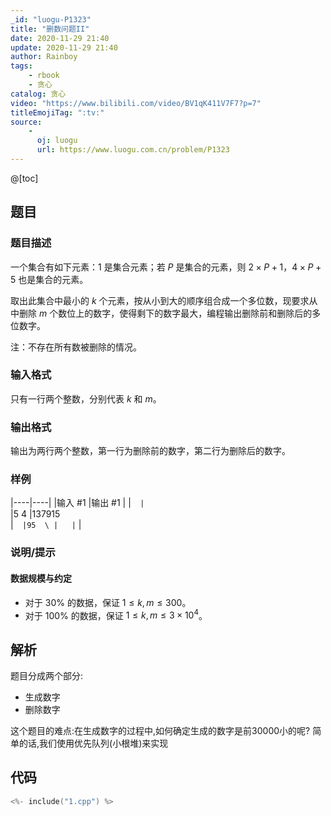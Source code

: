 ```yaml
---
_id: "luogu-P1323"
title: "删数问题II"
date: 2020-11-29 21:40
update: 2020-11-29 21:40
author: Rainboy
tags:
    - rbook
    - 贪心
catalog: 贪心
video: "https://www.bilibili.com/video/BV1qK411V7F7?p=7"
titleEmojiTag: ":tv:"
source: 
    - 
      oj: luogu
      url: https://www.luogu.com.cn/problem/P1323
---
```


@[toc]

## 题目



### 题目描述

一个集合有如下元素：$1$ 是集合元素；若 $P$ 是集合的元素，则 $2\times P+1$，$4\times P+5$ 也是集合的元素。

取出此集合中最小的 $k$ 个元素，按从小到大的顺序组合成一个多位数，现要求从中删除 $m$ 个数位上的数字，使得剩下的数字最大，编程输出删除前和删除后的多位数字。

注：不存在所有数被删除的情况。



### 输入格式
只有一行两个整数，分别代表 $k$ 和 $m$。



### 输出格式

输出为两行两个整数，第一行为删除前的数字，第二行为删除后的数字。




### 样例

|----|----|
|输入 #1  |输出 #1  |
|```  |```  \
|5  4  |137915  \
|```  |95  \
|   |```  |



### 说明/提示
#### 数据规模与约定

- 对于 $30\%$ 的数据，保证 $1\le k,m\le300$。
- 对于 $100\%$ 的数据，保证 $1\le k,m\le3\times10^4$。


## 解析

题目分成两个部分:

 - 生成数字
 - 删除数字

这个题目的难点:在生成数字的过程中,如何确定生成的数字是前30000小的呢? 简单的话,我们使用优先队列(小根堆)来实现

## 代码

```c
<%- include("1.cpp") %>
```

